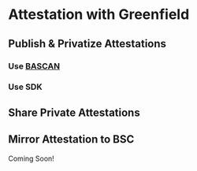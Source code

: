 # Attestation with Greenfield

## Publish & Privatize Attestations

### Use [BASCAN](https://www.bascan.io)

### Use SDK

## Share Private Attestations

## Mirror Attestation to BSC

Coming Soon!
